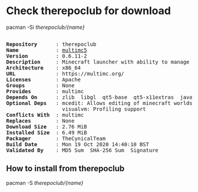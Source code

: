 # Check therepoclub for download

        
pacman -Si *therepoclub/{name}*

<div class="highlight"><pre class="highlight"><text>
<b>Repository</b>      : therepoclub
<b>Name</b>            : <a href='../../x86_64/multimc5-0.6.11-2-x86_64.pkg.tar.zst'>multimc5</a>
<b>Version</b>         : 0.6.11-2
<b>Description</b>     : Minecraft launcher with ability to manage multiple instances.
<b>Architecture</b>    : x86_64
<b>URL</b>             : https://multimc.org/
<b>Licenses</b>        : Apache
<b>Groups</b>          : None
<b>Provides</b>        : multimc
<b>Depends On</b>      : zlib  libgl  qt5-base  qt5-x11extras  java-runtime  qt5-svg  xorg-xrandr
<b>Optional Deps</b>   : mcedit: Allows editing of minecraft worlds
                  visualvm: Profiling support
<b>Conflicts With</b>  : multimc
<b>Replaces</b>        : None
<b>Download Size</b>   : 2.76 MiB
<b>Installed Size</b>  : 6.49 MiB
<b>Packager</b>        : TheCynicalTeam <wayne6324@gmail.com>
<b>Build Date</b>      : Mon 19 Oct 2020 14:40:10 BST
<b>Validated By</b>    : MD5 Sum  SHA-256 Sum  Signature
</text></pre></div>

## How to install from therepoclub

        
pacman -S *therepoclub/{name}*
